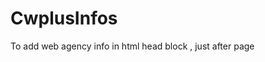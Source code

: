 CwplusInfos
===========

To add web agency info in html head block , just after page <title>.
This module is developped with laravel 5.6

Installation
------------
#### With composer

1. Add to your `composer.json`:

    ```json
    "require": {
        "cwplus/cwplus-infos": "dev-master"
    }
    ```

2. Now tell composer to download cwplus-infos by running the command:

    ```bash
    $ php composer.phar update
    ```

3. Next, publish the config file with the following artisan command. 
  
    ```bash
    $ php artisan vendor:publish --provider="Cwplus\CwplusInfos\CwplusInfosServiceProvider" --tag="config"
    ```




Credits
-------

Cwplus Infos module is developped with laravel 5.6 by Cwplus agency

[cwplus-infos]: https://github.com/cwplus/cwplus/cwplus-infos.git
